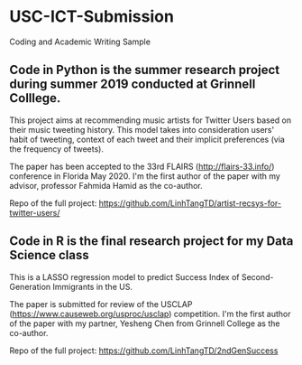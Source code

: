 # USC-ICT-Submission
Coding and Academic Writing Sample

## Code in Python is the summer research project during summer 2019 conducted at Grinnell Colllege.
This project aims at recommending music artists for Twitter Users based on their music tweeting history. This model takes into consideration users' habit of tweeting, context of each tweet and their implicit preferences (via the frequency of tweets).

The paper has been accepted to the 33rd FLAIRS (http://flairs-33.info/) conference in Florida May 2020. I'm the first author of the paper with my advisor, professor Fahmida Hamid as the co-author. 

Repo of the full project: https://github.com/LinhTangTD/artist-recsys-for-twitter-users/

## Code in R is the final research project for my Data Science class
This is a LASSO regression model to predict Success Index of Second-Generation Immigrants in the US.

The paper is submitted for review of the USCLAP (https://www.causeweb.org/usproc/usclap) competition. I'm the first author of the paper with my partner, Yesheng Chen from Grinnell College as the co-author. 

Repo of the full project: https://github.com/LinhTangTD/2ndGenSuccess
